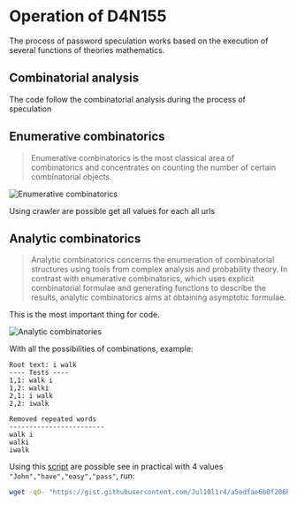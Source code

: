 # Operation of D4N155
The process of password speculation works based on the execution of several functions of theories mathematics.
## Combinatorial analysis

The code follow the combinatorial analysis during the process of speculation

## Enumerative combinatorics

> Enumerative combinatorics is the most classical area of combinatorics and concentrates on counting the number of certain combinatorial objects.

![Enumerative combinatorics](https://upload.wikimedia.org/wikipedia/commons/thumb/b/b4/Catalan_4_leaves_binary_tree_example.svg/320px-Catalan_4_leaves_binary_tree_example.svg.png)

Using crawler are possible get all values for each all urls

## Analytic combinatorics

>Analytic combinatorics concerns the enumeration of combinatorial structures using tools from complex analysis and probability theory. In contrast with enumerative combinatorics, which uses explicit combinatorial formulae and generating functions to describe the results, analytic combinatorics aims at obtaining asymptotic formulae. 

This is the most important thing for code.

![Analytic combinatories](http://4.bp.blogspot.com/-LnYzdHLb1Yc/U-9vcTfzJYI/AAAAAAAAJYY/yBzXVkmXRQE/s1600/002.gif)

With all the possibilities of combinations, example:
```
Root text: i walk
---- Tests ----
1,1: walk i
1,2: walki
2,1: i walk
2,2: iwalk

Removed repeated words
------------------------
walk i
walki
iwalk
```
Using this [script](https://gist.github.com/Jul10l1r4/a5edfae6b0f206b4e491152c9f6b4347) are possible see in practical
with 4 values `"John","have","easy","pass"`, run:
```bash
wget -qO- "https://gist.githubusercontent.com/Jul10l1r4/a5edfae6b0f206b4e491152c9f6b4347/raw/6c246b3a32db2f19fe5c68394663a1c995d8f625/mess.py" | python3
```


